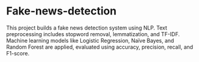 # Fake-news-detection
This project builds a fake news detection system using NLP. Text preprocessing includes stopword removal, lemmatization, and TF-IDF. Machine learning models like Logistic Regression, Naïve Bayes, and Random Forest are applied, evaluated using accuracy, precision, recall, and F1-score.
